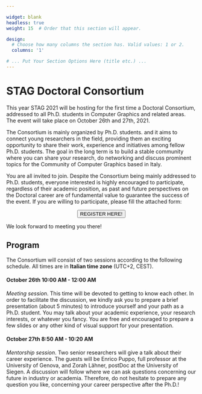 ```yaml
---

widget: blank
headless: true
weight: 15  # Order that this section will appear.

design:
  # Choose how many columns the section has. Valid values: 1 or 2.
  columns: '1'

# ... Put Your Section Options Here (title etc.) ...
---
```


# STAG Doctoral Consortium

This year STAG 2021 will be hosting for the first time a Doctoral Consortium, addressed to all Ph.D. students in Computer Graphics and related areas. The event will take place on October 26th and 27th, 2021.

The Consortium is mainly organized by Ph.D. students. and it aims to connect young researchers in the field, providing them an exciting opportunity to share their work, experience and initiatives among fellow Ph.D. students. 
The goal in the long term is to build a stable community where you can share your research, do networking and discuss prominent topics for the Community of Computer Graphics based in Italy.

You are all invited to join. Despite the Consortium being mainly addressed to Ph.D. students, everyone interested is highly encouraged to participate, regardless of their academic position, as past and future perspectives on the Doctoral career are of fundamental value to guarantee the success of the event.
If you are willing to participate, please fill the attached form:

<form action="https://docs.google.com/forms/d/e/1FAIpQLSeamd5DdT8VAsrVgYcqFhWSKhhREuxLar1CFrtkDWqX3kbhww/viewform?usp=sf_link">
    <input type="submit" value="REGISTER HERE!" class="btn btn-primary px-3 py-3" style="margin:auto;
  display:block;"/>
</form>

We look forward to meeting you there! 

## Program

The Consortium will consist of two sessions according to the following schedule. All times are in **Italian time zone** (UTC+2, CEST).

#### October 26th 10:00 AM - 12:00 AM

*Meeting session*. This time will be devoted to getting to know each other. In order to facilitate the discussion, we kindly ask you to prepare a brief presentation (about 5 minutes) to introduce yourself and your path as a Ph.D. student. You may talk about your academic experience, your research interests, or whatever you fancy. You are free and encouraged to prepare a few slides or any other kind of visual support for your presentation. 

#### October 27th 8:50 AM - 10:20 AM 

*Mentorship session*. Two senior researchers will give a talk about their career experience. The guests will be Enrico Puppo, full professor at the University of Genova, and Zorah Lähner, postDoc at the University of Siegen. A discussion will follow where we can ask questions concerning our future in industry or academia. Therefore, do not hesitate to prepare any question you like, concerning your career perspective after the Ph.D.!